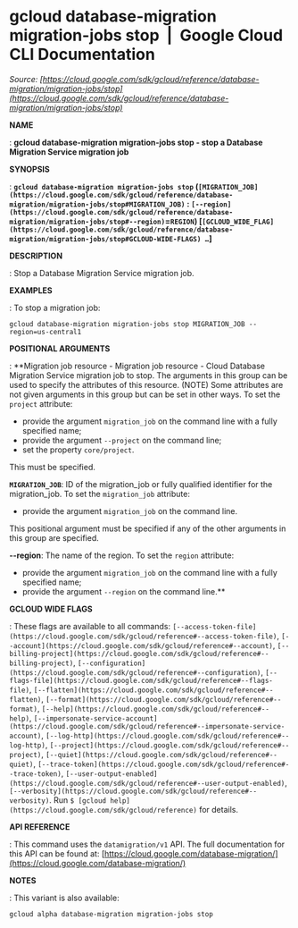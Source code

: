 # gcloud database-migration migration-jobs stop  |  Google Cloud CLI Documentation

*Source: [https://cloud.google.com/sdk/gcloud/reference/database-migration/migration-jobs/stop](https://cloud.google.com/sdk/gcloud/reference/database-migration/migration-jobs/stop)*

**NAME**

: **gcloud database-migration migration-jobs stop - stop a Database Migration Service migration job**

**SYNOPSIS**

: **`gcloud database-migration migration-jobs stop` (`[MIGRATION_JOB](https://cloud.google.com/sdk/gcloud/reference/database-migration/migration-jobs/stop#MIGRATION_JOB)` : `[--region](https://cloud.google.com/sdk/gcloud/reference/database-migration/migration-jobs/stop#--region)`=`REGION`) [`[GCLOUD_WIDE_FLAG](https://cloud.google.com/sdk/gcloud/reference/database-migration/migration-jobs/stop#GCLOUD-WIDE-FLAGS) …`]**

**DESCRIPTION**

: Stop a Database Migration Service migration job.

**EXAMPLES**

: To stop a migration job:

```
gcloud database-migration migration-jobs stop MIGRATION_JOB --region=us-central1
```

**POSITIONAL ARGUMENTS**

: **Migration job resource - Migration job resource - Cloud Database Migration
Service migration job to stop. The arguments in this group can be used to
specify the attributes of this resource. (NOTE) Some attributes are not given
arguments in this group but can be set in other ways.
To set the `project` attribute:

- provide the argument `migration_job` on the command line with a fully
specified name;
- provide the argument `--project` on the command line;
- set the property `core/project`.

This must be specified.

**`MIGRATION_JOB`**:
ID of the migration_job or fully qualified identifier for the migration_job.
To set the `migration_job` attribute:

- provide the argument `migration_job` on the command line.

This positional argument must be specified if any of the other arguments in this
group are specified.

**--region**:
The name of the region.
To set the `region` attribute:

- provide the argument `migration_job` on the command line with a fully
specified name;
- provide the argument `--region` on the command line.**

**GCLOUD WIDE FLAGS**

: These flags are available to all commands: `[--access-token-file](https://cloud.google.com/sdk/gcloud/reference#--access-token-file)`,
`[--account](https://cloud.google.com/sdk/gcloud/reference#--account)`, `[--billing-project](https://cloud.google.com/sdk/gcloud/reference#--billing-project)`,
`[--configuration](https://cloud.google.com/sdk/gcloud/reference#--configuration)`,
`[--flags-file](https://cloud.google.com/sdk/gcloud/reference#--flags-file)`,
`[--flatten](https://cloud.google.com/sdk/gcloud/reference#--flatten)`, `[--format](https://cloud.google.com/sdk/gcloud/reference#--format)`, `[--help](https://cloud.google.com/sdk/gcloud/reference#--help)`, `[--impersonate-service-account](https://cloud.google.com/sdk/gcloud/reference#--impersonate-service-account)`,
`[--log-http](https://cloud.google.com/sdk/gcloud/reference#--log-http)`,
`[--project](https://cloud.google.com/sdk/gcloud/reference#--project)`, `[--quiet](https://cloud.google.com/sdk/gcloud/reference#--quiet)`, `[--trace-token](https://cloud.google.com/sdk/gcloud/reference#--trace-token)`, `[--user-output-enabled](https://cloud.google.com/sdk/gcloud/reference#--user-output-enabled)`,
`[--verbosity](https://cloud.google.com/sdk/gcloud/reference#--verbosity)`.
Run `$ [gcloud help](https://cloud.google.com/sdk/gcloud/reference)` for details.

**API REFERENCE**

: This command uses the `datamigration/v1` API. The full documentation
for this API can be found at: [https://cloud.google.com/database-migration/](https://cloud.google.com/database-migration/)

**NOTES**

: This variant is also available:

```
gcloud alpha database-migration migration-jobs stop
```
